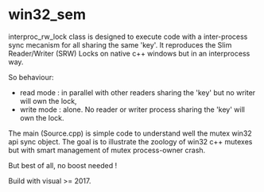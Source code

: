 # win32_sem

interproc_rw_lock class is designed to execute code with a inter-process sync mecanism for all sharing the same 'key'.
It reproduces the Slim Reader/Writer (SRW) Locks on native c++ windows but in an interprocess way.

So behaviour:
  - read mode : in parallel with other readers sharing the 'key' but no writer will own the lock,
  - write mode : alone. No reader or writer process sharing the 'key' will own the lock.
  
The main (Source.cpp) is simple code to understand well the mutex win32 api sync object.
The goal is to illustrate the zoology of win32 c++ mutexes but with smart management of mutex process-owner crash.

But best of all, no boost needed !

Build with visual >= 2017.
